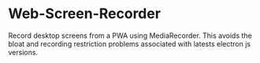 # Web-Screen-Recorder
Record desktop screens from a PWA using MediaRecorder. This avoids the bloat and recording restriction problems associated with latests electron js versions.
